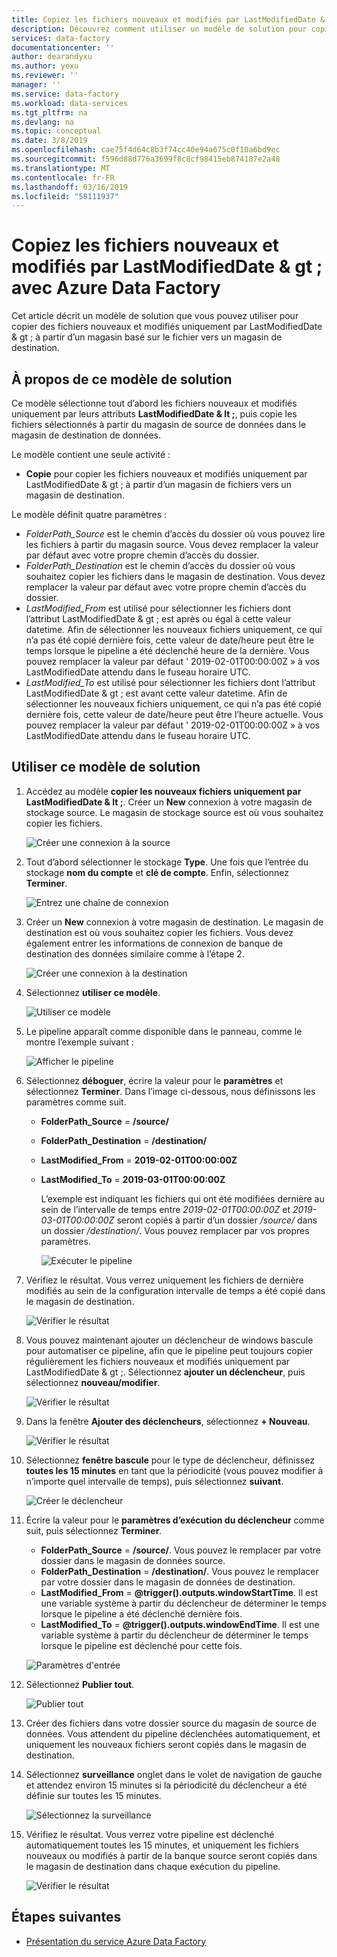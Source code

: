 ```yaml
---
title: Copiez les fichiers nouveaux et modifiés par LastModifiedDate & gt ; avec Azure Data Factory | Microsoft Docs
description: Découvrez comment utiliser un modèle de solution pour copier les fichiers nouveaux et modifiés par LastModifiedDate & gt ; avec Azure Data Factory.
services: data-factory
documentationcenter: ''
author: dearandyxu
ms.author: yexu
ms.reviewer: ''
manager: ''
ms.service: data-factory
ms.workload: data-services
ms.tgt_pltfrm: na
ms.devlang: na
ms.topic: conceptual
ms.date: 3/8/2019
ms.openlocfilehash: cae75f4d64c8b3f74cc40e94a675c0f10a6bd9ec
ms.sourcegitcommit: f596d88d776a3699f8c8cf98415eb874187e2a48
ms.translationtype: MT
ms.contentlocale: fr-FR
ms.lasthandoff: 03/16/2019
ms.locfileid: "58111937"
---
```

# <a name="copy-new-and-changed-files-by-lastmodifieddate-with-azure-data-factory"></a>Copiez les fichiers nouveaux et modifiés par LastModifiedDate & gt ; avec Azure Data Factory

Cet article décrit un modèle de solution que vous pouvez utiliser pour copier des fichiers nouveaux et modifiés uniquement par LastModifiedDate & gt ; à partir d’un magasin basé sur le fichier vers un magasin de destination. 

## <a name="about-this-solution-template"></a>À propos de ce modèle de solution

Ce modèle sélectionne tout d’abord les fichiers nouveaux et modifiés uniquement par leurs attributs **LastModifiedDate & lt ;**, puis copie les fichiers sélectionnés à partir du magasin de source de données dans le magasin de destination de données.

Le modèle contient une seule activité :
- **Copie** pour copier les fichiers nouveaux et modifiés uniquement par LastModifiedDate & gt ; à partir d’un magasin de fichiers vers un magasin de destination.

Le modèle définit quatre paramètres :
-  *FolderPath_Source* est le chemin d’accès du dossier où vous pouvez lire les fichiers à partir du magasin source. Vous devez remplacer la valeur par défaut avec votre propre chemin d’accès du dossier.
-  *FolderPath_Destination* est le chemin d’accès du dossier où vous souhaitez copier les fichiers dans le magasin de destination. Vous devez remplacer la valeur par défaut avec votre propre chemin d’accès du dossier.
-  *LastModified_From* est utilisé pour sélectionner les fichiers dont l’attribut LastModifiedDate & gt ; est après ou égal à cette valeur datetime.  Afin de sélectionner les nouveaux fichiers uniquement, ce qui n’a pas été copié dernière fois, cette valeur de date/heure peut être le temps lorsque le pipeline a été déclenché heure de la dernière. Vous pouvez remplacer la valeur par défaut ' 2019-02-01T00:00:00Z » à vos LastModifiedDate attendu dans le fuseau horaire UTC. 
-  *LastModified_To* est utilisé pour sélectionner les fichiers dont l’attribut LastModifiedDate & gt ; est avant cette valeur datetime. Afin de sélectionner les nouveaux fichiers uniquement, ce qui n’a pas été copié dernière fois, cette valeur de date/heure peut être l’heure actuelle.  Vous pouvez remplacer la valeur par défaut ' 2019-02-01T00:00:00Z » à vos LastModifiedDate attendu dans le fuseau horaire UTC. 

## <a name="how-to-use-this-solution-template"></a>Utiliser ce modèle de solution

1. Accédez au modèle **copier les nouveaux fichiers uniquement par LastModifiedDate & lt ;**. Créer un **New** connexion à votre magasin de stockage source. Le magasin de stockage source est où vous souhaitez copier les fichiers.

    ![Créer une connexion à la source](media/solution-template-copy-new-files-lastmodifieddate/copy-new-files-lastmodifieddate1.png)
    
2. Tout d’abord sélectionner le stockage **Type**. Une fois que l’entrée du stockage **nom du compte** et **clé de compte**. Enfin, sélectionnez **Terminer**.

    ![Entrez une chaîne de connexion](media/solution-template-copy-new-files-lastmodifieddate/copy-new-files-lastmodifieddate2.png)
    
3. Créer un **New** connexion à votre magasin de destination. Le magasin de destination est où vous souhaitez copier les fichiers. Vous devez également entrer les informations de connexion de banque de destination des données similaire comme à l’étape 2.

    ![Créer une connexion à la destination](media/solution-template-copy-new-files-lastmodifieddate/copy-new-files-lastmodifieddate3.png)

4. Sélectionnez **utiliser ce modèle**.

    ![Utiliser ce modèle](media/solution-template-copy-new-files-lastmodifieddate/copy-new-files-lastmodifieddate4.png)
    
5. Le pipeline apparaît comme disponible dans le panneau, comme le montre l’exemple suivant :

    ![Afficher le pipeline](media/solution-template-copy-new-files-lastmodifieddate/copy-new-files-lastmodifieddate5.png)

6. Sélectionnez **déboguer**, écrire la valeur pour le **paramètres** et sélectionnez **Terminer**.  Dans l’image ci-dessous, nous définissons les paramètres comme suit.
   - **FolderPath_Source** = **/source/**
   - **FolderPath_Destination** = **/destination/**
   - **LastModified_From** =  **2019-02-01T00:00:00Z**
   - **LastModified_To** = **2019-03-01T00:00:00Z**
    
     L’exemple est indiquant les fichiers qui ont été modifiées dernière au sein de l’intervalle de temps entre *2019-02-01T00:00:00Z* et *2019-03-01T00:00:00Z* seront copiés à partir d’un dossier */source/*  dans un dossier */destination/*.  Vous pouvez remplacer par vos propres paramètres.
    
     ![Exécuter le pipeline](media/solution-template-copy-new-files-lastmodifieddate/copy-new-files-lastmodifieddate6.png)

7. Vérifiez le résultat. Vous verrez uniquement les fichiers de dernière modifiés au sein de la configuration intervalle de temps a été copié dans le magasin de destination.

    ![Vérifier le résultat](media/solution-template-copy-new-files-lastmodifieddate/copy-new-files-lastmodifieddate7.png)
    
8. Vous pouvez maintenant ajouter un déclencheur de windows bascule pour automatiser ce pipeline, afin que le pipeline peut toujours copier régulièrement les fichiers nouveaux et modifiés uniquement par LastModifiedDate & gt ;.  Sélectionnez **ajouter un déclencheur**, puis sélectionnez **nouveau/modifier**.

    ![Vérifier le résultat](media/solution-template-copy-new-files-lastmodifieddate/copy-new-files-lastmodifieddate8.png)
    
9. Dans la fenêtre **Ajouter des déclencheurs**, sélectionnez **+ Nouveau**.

    ![Vérifier le résultat](media/solution-template-copy-new-files-lastmodifieddate/copy-new-files-lastmodifieddate9.png)

10. Sélectionnez **fenêtre bascule** pour le type de déclencheur, définissez **toutes les 15 minutes** en tant que la périodicité (vous pouvez modifier à n’importe quel intervalle de temps), puis sélectionnez **suivant**.

    ![Créer le déclencheur](media/solution-template-copy-new-files-lastmodifieddate/copy-new-files-lastmodifieddate10.png)    
    
11. Écrire la valeur pour le **paramètres d’exécution du déclencheur** comme suit, puis sélectionnez **Terminer**.
    - **FolderPath_Source** = **/source/**.  Vous pouvez le remplacer par votre dossier dans le magasin de données source.
    - **FolderPath_Destination** = **/destination/**.  Vous pouvez le remplacer par votre dossier dans le magasin de données de destination.
    - **LastModified_From** =  **@trigger().outputs.windowStartTime**.  Il est une variable système à partir du déclencheur de déterminer le temps lorsque le pipeline a été déclenché dernière fois.
    - **LastModified_To** = **@trigger().outputs.windowEndTime**.  Il est une variable système à partir du déclencheur de déterminer le temps lorsque le pipeline est déclenché pour cette fois.
    
    ![Paramètres d'entrée](media/solution-template-copy-new-files-lastmodifieddate/copy-new-files-lastmodifieddate11.png)
    
12. Sélectionnez **Publier tout**.
    
    ![Publier tout](media/solution-template-copy-new-files-lastmodifieddate/copy-new-files-lastmodifieddate12.png)

13. Créer des fichiers dans votre dossier source du magasin de source de données.  Vous attendent du pipeline déclenchées automatiquement, et uniquement les nouveaux fichiers seront copiés dans le magasin de destination.

14. Sélectionnez **surveillance** onglet dans le volet de navigation de gauche et attendez environ 15 minutes si la périodicité du déclencheur a été définie sur toutes les 15 minutes. 

    ![Sélectionnez la surveillance](media/solution-template-copy-new-files-lastmodifieddate/copy-new-files-lastmodifieddate14.png)

15. Vérifiez le résultat. Vous verrez votre pipeline est déclenché automatiquement toutes les 15 minutes, et uniquement les fichiers nouveaux ou modifiés à partir de la banque source seront copiés dans le magasin de destination dans chaque exécution du pipeline.

    ![Vérifier le résultat](media/solution-template-copy-new-files-lastmodifieddate/copy-new-files-lastmodifieddate15.png)
    
## <a name="next-steps"></a>Étapes suivantes

- [Présentation du service Azure Data Factory](introduction.md)